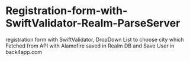 # Registration-form-with-SwiftValidator-Realm-ParseServer


registration form with SwiftValidator,
DropDown List to choose city which Fetched from API with Alamofire saved in Realm DB
and Save User in back4app.com
